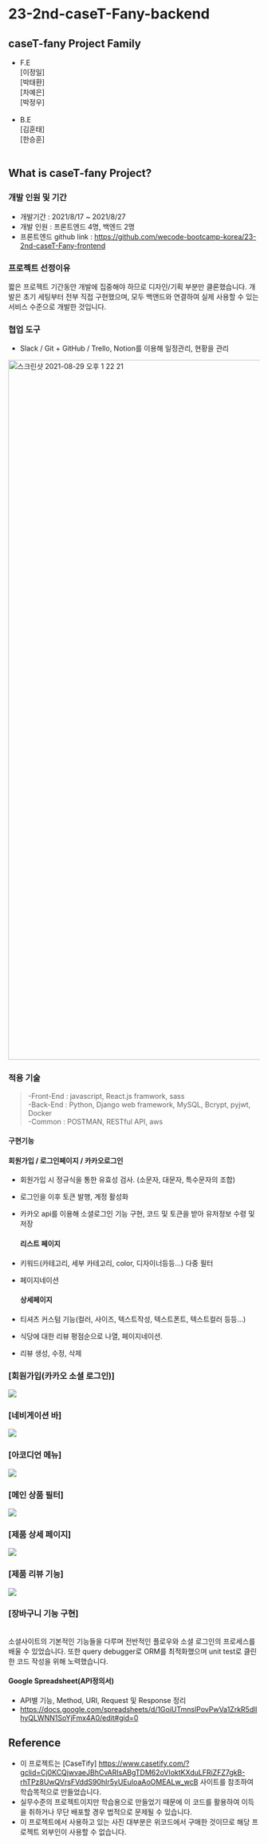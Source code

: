 # 23-2nd-caseT-Fany-backend

## caseT-fany Project Family

- F.E<br>
  [이정일]<br>
  [박태환]<br>
  [차예은]<br>
  [박정우]<br>
  <br>
- B.E<br>
  [김훈태]<br>
  [한승훈]<br> 
  <br>

## What is caseT-fany Project?
### 개발 인원 및 기간

- 개발기간 : 2021/8/17 ~ 2021/8/27
- 개발 인원 : 프론트엔드 4명, 백엔드 2명
- 프론트엔드 github link : https://github.com/wecode-bootcamp-korea/23-2nd-caseT-Fany-frontend

### 프로젝트 선정이유
짧은 프로젝트 기간동안 개발에 집중해야 하므로 디자인/기획 부분만 클론했습니다.
개발은 초기 세팅부터 전부 직접 구현했으며, 모두 백앤드와 연결하여 실제 사용할 수 있는 서비스 수준으로 개발한 것입니다.

### 협업 도구

- Slack / Git + GitHub / Trello, Notion를 이용해 일정관리, 현황을 관리
<img width="1399" alt="스크린샷 2021-08-29 오후 1 22 21" src="https://user-images.githubusercontent.com/76812640/131238315-03fa8546-338f-4d21-a9fa-8291e462927f.png">


### 적용 기술

> -Front-End : javascript, React.js framwork, sass<br>
> -Back-End : Python, Django web framework, MySQL, Bcrypt, pyjwt, Docker<br>
> -Common : POSTMAN, RESTful API, aws

#### 구현기능

  #### 회원가입 / 로그인페이지 / 카카오로그인

- 회원가입 시 정규식을 통한 유효성 검사. (소문자, 대문자, 특수문자의 조합)
- 로그인을 이후 토큰 발행, 계정 활성화
- 카카오 api를 이용해 소셜로그인 기능 구현, 코드 및 토큰을 받아 유저정보 수령 및 저장

  #### 리스트 페이지

- 키워드(카테고리, 세부 카테고리, color, 디자이너등등...) 다중 필터
- 페이지네이션

  #### 상세페이지

- 티셔츠 커스텀 기능(컬러, 사이즈, 텍스트작성, 텍스트폰트, 텍스트컬러 등등...)
- 식당에 대한 리뷰 평점순으로 나열, 페이지네이션.
- 리뷰 생성, 수정, 삭제
### [회원가입(카카오 소셜 로그인)]
![](https://i.ibb.co/JrfJM2N/image.gif)
### [네비게이션 바]
![](https://i.ibb.co/0jM581m/nav.gif)
### [아코디언 메뉴]
![](https://i.ibb.co/C1wqKcg/image.gif)
### [메인 상품 필터]
![](https://i.ibb.co/DDDVHTg/image.gif)
### [제품 상세 페이지]
![](https://i.ibb.co/gRKRbBp/image.gif)
### [제품 리뷰 기능]
![](https://i.ibb.co/DVkvdp0/image.gif)
### [장바구니 기능 구현]

<br>
소셜사이트의 기본적인 기능들을 다루며 전반적인 플로우와 소셜 로그인의 프로세스를 배울 수 있었습니다.
또한 query debugger로 ORM를 최적화했으며 unit test로 클린한 코드 작성을 위해 노력했습니다.
<br>

#### Google Spreadsheet(API정의서)
- API별 기능, Method, URI, Request 및 Response 정리
- https://docs.google.com/spreadsheets/d/1GoiUTmnslPovPwVa1ZrkR5dllhyQLWNN1SoYjFmx4A0/edit#gid=0

## Reference

- 이 프로젝트는 [CaseTify] https://www.casetify.com/?gclid=Cj0KCQjwvaeJBhCvARIsABgTDM62oVIoktKXduLFRiZFZ7gkB-rhTPz8UwQVrsFVddS90hIr5yUEuIoaAoOMEALw_wcB 사이트를 참조하여 학습목적으로 만들었습니다.
- 실무수준의 프로젝트이지만 학습용으로 만들었기 때문에 이 코드를 활용하여 이득을 취하거나 무단 배포할 경우 법적으로 문제될 수 있습니다.
- 이 프로젝트에서 사용하고 있는 사진 대부분은 위코드에서 구매한 것이므로 해당 프로젝트 외부인이 사용할 수 없습니다.

